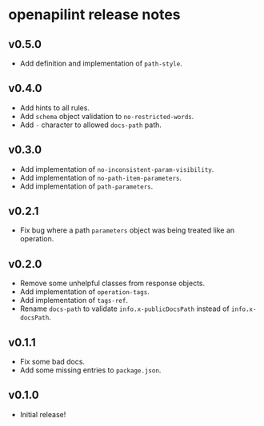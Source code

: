openapilint release notes
============================

v0.5.0
-----
* Add definition and implementation of `path-style`.

v0.4.0
-----
* Add hints to all rules.
* Add `schema` object validation to `no-restricted-words`.
* Add `-` character to allowed `docs-path` path.

v0.3.0
-----
* Add implementation of `no-inconsistent-param-visibility`.
* Add implementation of `no-path-item-parameters`.
* Add implementation of `path-parameters`.

v0.2.1
-----
* Fix bug where a path `parameters` object was being treated like an operation.

v0.2.0
-----
* Remove some unhelpful classes from response objects.
* Add implementation of `operation-tags`.
* Add implementation of `tags-ref`.
* Rename `docs-path` to validate `info.x-publicDocsPath` instead of `info.x-docsPath`.

v0.1.1
-----
* Fix some bad docs.
* Add some missing entries to `package.json`.

v0.1.0
-----
* Initial release!

